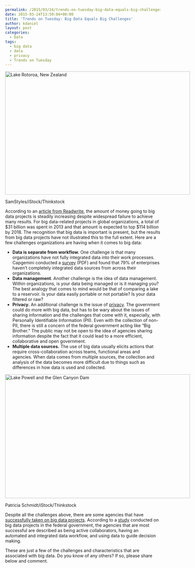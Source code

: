 ```yaml
---
permalink: /2015/03/24/trends-on-tuesday-big-data-equals-big-challenges/
date: 2015-03-24T13:59:04+00:00
title: 'Trends on Tuesday: Big Data Equals Big Challenges'
author: kdaniel
layout: post
categories:
  - Data
tags:
  - big data
  - data
  - privacy
  - Trends on Tuesday
---
```


<div id="attachment_259021" style="width: 610px" class="wp-caption aligncenter">
  <img class="size-full wp-image-259021" src="https://s3.amazonaws.com/sitesusa/wp-content/uploads/sites/212/2015/03/600-x-400-Lake-Rotoroa-New-Zealand-SamStyles-iStock-Thinkstock-ThinkstockPhotos-483262107.jpg" alt="Lake Rotoroa, New Zealand" width="600" height="400" />
  
  <p class="wp-caption-text">
    SamStyles/iStock/Thinkstock
  </p>
</div>

According to an [article from Readwrite](http://readwrite.com/2015/02/09/big-data-failure-blame-corporate-culture), the amount of money going to big data projects is steadily increasing despite widespread failure to achieve many results. For big data-related projects in global organizations, a total of $31 billion was spent in 2013 and that amount is expected to top $114 billion by 2018. The recognition that big data is important is present, but the results from big data projects have not illustrated this to the full extent. Here are a few challenges organizations are having when it comes to big data:

  * **Data is separate from workflow.** One challenge is that many organizations have not fully integrated data into their work processes. Capgemini conducted a [survey](http://www.capgemini-consulting.com/resource-file-access/resource/pdf/big_data_pov_03-02-15.pdf) (PDF) and found that 79% of enterprises haven&#8217;t completely integrated data sources from across their organizations.
  * **Data management**. Another challenge is the idea of data management. Within organizations, is your data being managed or is it managing you? The best analogy that comes to mind would be that of comparing a lake to a reservoir. Is your data easily portable or not portable? Is your data filtered or raw?
  * **Privacy.** An additional challenge is the issue of [privacy](https://www.digitalgov.gov/2015/01/20/trends-big-data-and-gov-in-2015/). The government could do more with big data, but has to be wary about the issues of sharing information and the challenges that come with it, especially, with Personally Identifiable Information (PII). Even with the collection of non-PII, there is still a concern of the federal government acting like “Big Brother.” The public may not be open to the idea of agencies sharing information despite the fact that it could lead to a more efficient, collaborative and open government.
  * **Multiple data sources.** The use of big data usually elicits actions that require cross-collaboration across teams, functional areas and agencies. When data comes from multiple sources, the collection and analysis of the data becomes more difficult due to things such as differences in how data is used and collected.

<div id="attachment_258962" style="width: 610px" class="wp-caption aligncenter">
  <img class="size-full wp-image-258962" src="https://s3.amazonaws.com/sitesusa/wp-content/uploads/sites/212/2015/03/600-x-402-Lake-Powell-and-the-Glen-Canyon-Dam-Patricia-Schmidt-iStock-Thinkstock-ThinkstockPhotos-91712711.jpg" alt="Lake Powell and the Glen Canyon Dam" width="600" height="402" />
  
  <p class="wp-caption-text">
    Patricia Schmidt/iStock/Thinkstock
  </p>
</div>

Despite all the challenges above, there are some agencies that have [successfully taken on big data projects](http://fedscoop.com/big-data-distinguishes-high-achievers-among-federal-agencies). According to a [study](http://www.idc.com/getdoc.jsp?containerId=GI248989) conducted on big data projects in the federal government, the agencies that are most successful are described as being active collaborators, having an automated and integrated data workflow, and using data to guide decision making.

These are just a few of the challenges and characteristics that are associated with big data. Do you know of any others? If so, please share below and comment.